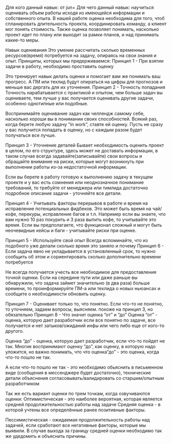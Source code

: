 


Для кого данный навык: от jun+ Для чего данный навык: научиться оценивать объем работы исходя из имеющейся информации и собственного опыта. В нашей работе оценка необходима для того, чтоб спланировать длительность проекта, координировать команду, а клиент мог понять стоимость. Также оценка позволяет понимать, насколько проект идет по плану или выходит за рамки планов, и над принимать какие-то меры.

Навык оценивания Это умение рассчитать сколько временных ресурсов(время) потребуется на задачу, опираясь на свои знания и опыт. Принципы, которых мы придерживаемся: Принцип 1 - При взятии задачи в работу, необходимо проставить оценку

Это тренирует навык делать оценки и помогает вам же понимать ваш прогресс. А ПМ или техлид будут опираться на цифры для прогнозов и меньше вас дергать для их уточнения. Принцип 2 - Точность попадания Точность нарабатывается с практикой и опытом, чем больше задач вы оцениваете, тем лучше у вас получается оценивать другие задачи, особенно однотипные или подобные.

Воспринимайте оценивание задач как челлендж самому себе, насколько хороши вы в понимании своих способностей. Всякий раз, когда берете любую задачу “in work”, ставте ей оценку. Пусть не сразу у вас получится попадать в оценку, но с каждым разом будет получаться все лучше.

Принцип 3 - Уточнение деталей Бывает необходимость оценить проект в целом, по его структуре, здесь может не доставать информации, в таком случае всегда задавайте(записывайте) свои вопросы и обращайте внимание на риски, которые могут возникнуть при выполнении работы из-за недостаточной информации.

Если вы берете в работу готовую к выполнению задачу в текущем проекте и у вас есть сомнения или неоднозначное понимание требований, то требуйте от менеджера или тимлида достаточно подробное описание задачи - уточняйте все детали.

Принцип 4 - Учитывать факторы перерывов в работе и время на исправление потенциальных фидбеков. Это может быть время на чай/кофе, перекуры, исправление багов и т.п. Например если вы знаете, что вам нужно 10 раз покурить и 3 раза выпить кофе, то учитывайте это время. Если вы предполагаете, что функционал сложный и могут быть неочевидные кейсы и баги - учитывайте риски при оценке.

Принцип 5 - Используйте свой опыт Всегда вспоминайте, что из подобного уже делали  сколько время это заняло и почему Принцип 6 - Если задача явно не укладывается в установленный срок, то нужно сообщить об этом и сориентировать сколько дополнительно времени потребуется

Не всегда получается учесть все необходимое для предоставления точной оценки. Если на середине пути или даже раньше вы обнаружили, что задача займет значительно (в два раза) больше времени, то проинформируйте ПМ-а или техлида о новых ньюансах и сообщите о необходимости обновить оценку.

Принцип 7 - Оценивает только то, что понятно. Если что-то не понятно, то уточняем, задаем вопросы, выясняем. похоже на принцип 3, но обязательно Принцип 8 - Что значит оценка “от” и “до” Оценка “от” - оценка, которую дает разработчик если все понятно по задаче, все получается и нет затыков/ожиданий инфы или чего либо еще от кого-то другого.

Оценка “до” - оценка, которую дает разработчик, если что-то пойдет не так. Многие воспринимают оценку “до”, как оценку, в которую надо уложится, но важно понимать, что что оценка”до” - это оценка, когда что-то пошло не так.

А если что-то пошло не так  - это необходимо обьяснить в письменном виде (сообщения в мессенджере будет достаточно), технические детали объяснения согласовывать/валидировать со старшим/опытным разработчиком

Так же есть вариант оценки по трем точкам, когда озвучиваются оценки: Оптимистическая - это наиболее вероятная, которая является средней продолжительностью работы над задаче Средняя оценка - в которой учтены все определённые ранее позитивные факторы.

Пессимистическая - ожидаемая продолжительность работы над задачей, если сработают все негативные факторы, которые мы выявили. В случае выхода за границу средней оценки необходимо так же удедомить и объяснить причины.

